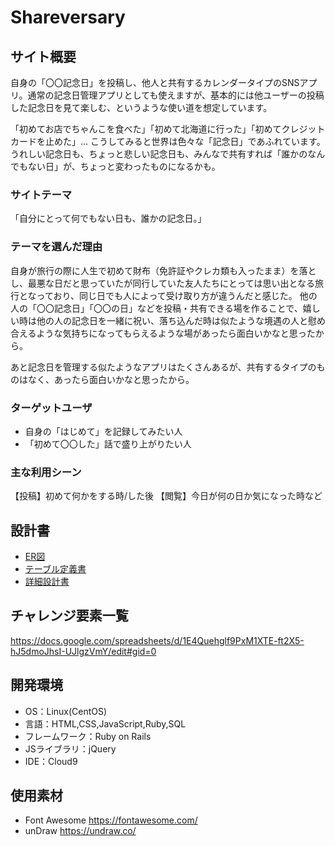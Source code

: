 # Shareversary

## サイト概要

自身の「〇〇記念日」を投稿し、他人と共有するカレンダータイプのSNSアプリ。通常の記念日管理アプリとしても使えますが、基本的には他ユーザーの投稿した記念日を見て楽しむ、というような使い道を想定しています。

「初めてお店でちゃんこを食べた」「初めて北海道に行った」「初めてクレジットカードを止めた」… こうしてみると世界は色々な「記念日」であふれています。うれしい記念日も、ちょっと悲しい記念日も、みんなで共有すれば「誰かのなんでもない日」が、ちょっと変わったものになるかも。
### サイトテーマ

「自分にとって何でもない日も、誰かの記念日。」

### テーマを選んだ理由

自身が旅行の際に人生で初めて財布（免許証やクレカ類も入ったまま）を落とし、最悪な日だと思っていたが同行していた友人たちにとっては思い出となる旅行となっており、同じ日でも人によって受け取り方が違うんだと感じた。
他の人の「〇〇記念日」「〇〇の日」などを投稿・共有できる場を作ることで、嬉しい時は他の人の記念日を一緒に祝い、落ち込んだ時は似たような境遇の人と慰め合えるような気持ちになってもらえるような場があったら面白いかなと思ったから。

あと記念日を管理する似たようなアプリはたくさんあるが、共有するタイプのものはなく、あったら面白いかなと思ったから。

### ターゲットユーザ

- 自身の「はじめて」を記録してみたい人
- 「初めて〇〇した」話で盛り上がりたい人

### 主な利用シーン

【投稿】初めて何かをする時/した後
【閲覧】今日が何の日か気になった時など


## 設計書
- [ER図](https://drive.google.com/file/d/193Q385tD8bDUOca7sad5_mnWdITxh8Cu/view?usp=sharing)
- [テーブル定義書](https://docs.google.com/spreadsheets/d/1f2lNVyXqcQfgADfrtDCo6fuE-Itf1Kc_OgUSwtZbE10/edit#gid=561761829)
- [詳細設計書](https://docs.google.com/spreadsheets/d/1_KOqj7REVZyLgscF0rdS2w0h6uQ2UC0G9d9muUHLBJY/edit?usp=sharing)



## チャレンジ要素一覧
<https://docs.google.com/spreadsheets/d/1E4Quehglf9PxM1XTE-ft2X5-hJ5dmoJhsI-UJlgzVmY/edit#gid=0>

## 開発環境
- OS：Linux(CentOS)
- 言語：HTML,CSS,JavaScript,Ruby,SQL
- フレームワーク：Ruby on Rails
- JSライブラリ：jQuery
- IDE：Cloud9

## 使用素材
- Font Awesome <https://fontawesome.com/>
- unDraw <https://undraw.co/>

